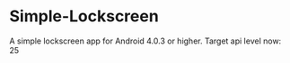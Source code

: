 Simple-Lockscreen
=================

A simple lockscreen app for Android 4.0.3 or higher. 
Target api level now: 25
